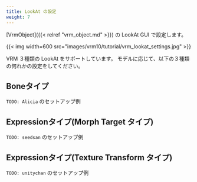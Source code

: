 ```yaml
---
title: LookAt の設定
weight: 7
---
```


[VrmObject]({{< relref "vrm_object.md" >}}) の LookAt GUI で設定します。

{{< img width=600 src="images/vrm10/tutorial/vrm_lookat_settings.jpg" >}}

VRM ３種類の LookAt をサポートしています。
モデルに応じて、以下の３種類の何れかの設定をしてください。

## Boneタイプ

`TODO: Alicia` のセットアップ例

## Expressionタイプ(Morph Target タイプ)

`TODO: seedsan` のセットアップ例

## Expressionタイプ(Texture Transform タイプ)

`TODO: unitychan` のセットアップ例
